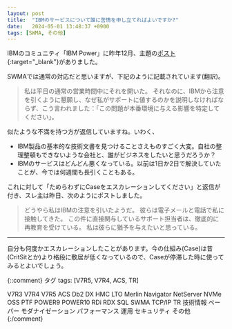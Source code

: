```yaml
---
layout: post
title:  "IBMのサービスについて誰に苦情を申し立てればよいですか?"
date:   2024-05-01 13:48:37 +0900
tags: [SWMA, その他]
---
```

IBMのコミュニティ「IBM Power」に昨年12月、主題の[ポスト](https://community.ibm.com/community/user/power/discussion/who-do-i-complain-to-at-ibm-about-their-service#bm690ea23d-902b-4c9b-9543-018f1a28ff54){:target="_blank"}がありました。

SWMAでは通常の対応だと思いますが、下記のように記載されています(翻訳)。

> 私は平日の通常の営業時間中にそれを開いた。 それなのに、IBMから注意を引くように懇願し、なぜ私がサポートに値するのかを説明しなければならず、こう言われました：「この問題が本番環境に与える影響を特定してください」。

似たような不満を持つ方が返信していますね。いわく、

- IBM製品の基本的な技術文書を見つけることさえものすごく大変。自社の整理整頓もできないような会社と、誰がビジネスをしたいと思うだろうか？
- IBMのサービスはどんどん悪くなっている。以前は1日か2日で解決していたことが、今では何週間も長引くこともある。

これに対して「ためらわずにCaseをエスカレーションしてください」と返信が付き、スレ主は昨日、次のようにポストしました。

> どうやら私はIBMの注意を引いたようだ。 彼らは電子メールと電話で私に接触してきた。 この件に直接関与しているサポート担当者は、徹底的に再教育を受けている。
> 私は彼らに猶予を与えたいと思っている。
---

自分も何度かエスカレーションしたことがあります。今の仕組み(Case)は昔(CritSitとか)より格段に敷居が低くなっているので、Caseが停滞した時に使ってみるとよいでしょう。



{::comment}
タグ
tags: [V7R5, V7R4, ACS, TR]

V7R3
V7R4
V7R5
ACS
Db2
DX
HMC
LTO
Merlin
Navigator
NetServer
NVMe
OSS
PTF
POWER9
POWER10
RDi
RDX
SQL
SWMA
TCP/IP
TR
技術情報
ペーパー
モダナイゼーション
パフォーマンス
運用
セキュリティ
その他
{:/comment}
